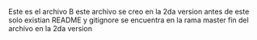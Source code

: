 Este es el archivo B
este archivo se creo en la 2da version 
antes de este solo existian README y gitignore
se encuentra en la rama master
fin del archivo en la 2da version